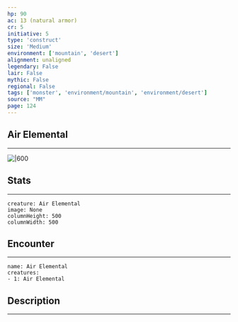 ```yaml
---
hp: 90
ac: 13 (natural armor)
cr: 5
initiative: 5
type: 'construct'    
size: 'Medium'
environment: ['mountain', 'desert']
alignment: unaligned
legendary: False
lair: False
mythic: False
regional: False
tags: ['monster', 'environment/mountain', 'environment/desert']
source: "MM"
page: 124
---
```


## Air Elemental
---

![|600](D:/Program%20Files/5e.tools/img/bestiary/MM/Air%20Elemental.jpg)

## Stats
---

```statblock
creature: Air Elemental
image: None
columnHeight: 500
columnWidth: 500
```

## Encounter
---

```encounter-table
name: Air Elemental
creatures:
- 1: Air Elemental
```

## Description
---




